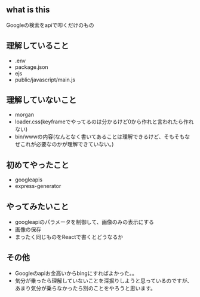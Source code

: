 ## what is this
Googleの検索をapiで叩くだけのもの

## 理解していること
- .env
- package.json
- ejs
- public/javascript/main.js


## 理解していないこと
- morgan
- loader.css(keyframeでやってるのは分かるけど0から作れと言われたら作れない)
- bin/wwwの内容(なんとなく書いてあることは理解できるけど、そもそもなぜこれが必要なのかが理解できていない。)

## 初めてやったこと
- googleapis
- express-generator

## やってみたいこと
- googleapiのパラメータを制御して、画像のみの表示にする
- 画像の保存
- まったく同じものをReactで書くとどうなるか

## その他
- Googleのapiお金高いからbingにすればよかった。。
- 気分が乗ったら理解していないことを深掘りしようと思っているのですが、あまり気分が乗らなかったら別のことをやろうと思います。
